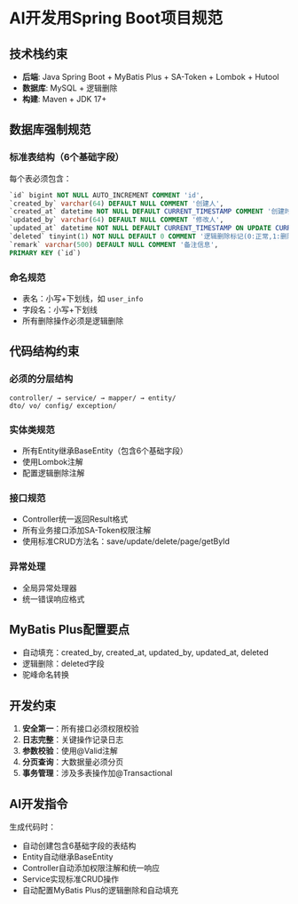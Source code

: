 # AI开发用Spring Boot项目规范

## 技术栈约束
- **后端**: Java Spring Boot + MyBatis Plus + SA-Token + Lombok + Hutool
- **数据库**: MySQL + 逻辑删除
- **构建**: Maven + JDK 17+

## 数据库强制规范

### 标准表结构（6个基础字段）
每个表必须包含：
```sql
`id` bigint NOT NULL AUTO_INCREMENT COMMENT 'id',
`created_by` varchar(64) DEFAULT NULL COMMENT '创建人',
`created_at` datetime NOT NULL DEFAULT CURRENT_TIMESTAMP COMMENT '创建时间',
`updated_by` varchar(64) DEFAULT NULL COMMENT '修改人',
`updated_at` datetime NOT NULL DEFAULT CURRENT_TIMESTAMP ON UPDATE CURRENT_TIMESTAMP COMMENT '修改时间',
`deleted` tinyint(1) NOT NULL DEFAULT 0 COMMENT '逻辑删除标记(0:正常,1:删除)',
`remark` varchar(500) DEFAULT NULL COMMENT '备注信息',
PRIMARY KEY (`id`)
```

### 命名规范
- 表名：小写+下划线，如 `user_info`
- 字段名：小写+下划线
- 所有删除操作必须是逻辑删除

## 代码结构约束

### 必须的分层结构
```
controller/ → service/ → mapper/ → entity/
dto/ vo/ config/ exception/
```

### 实体类规范
- 所有Entity继承BaseEntity（包含6个基础字段）
- 使用Lombok注解
- 配置逻辑删除注解

### 接口规范
- Controller统一返回Result<T>格式
- 所有业务接口添加SA-Token权限注解
- 使用标准CRUD方法名：save/update/delete/page/getById

### 异常处理
- 全局异常处理器
- 统一错误响应格式

## MyBatis Plus配置要点
- 自动填充：created_by, created_at, updated_by, updated_at, deleted
- 逻辑删除：deleted字段
- 驼峰命名转换

## 开发约束
1. **安全第一**：所有接口必须权限校验
2. **日志完整**：关键操作记录日志  
3. **参数校验**：使用@Valid注解
4. **分页查询**：大数据量必须分页
5. **事务管理**：涉及多表操作加@Transactional

## AI开发指令
生成代码时：
- 自动创建包含6基础字段的表结构
- Entity自动继承BaseEntity
- Controller自动添加权限注解和统一响应
- Service实现标准CRUD操作
- 自动配置MyBatis Plus的逻辑删除和自动填充
